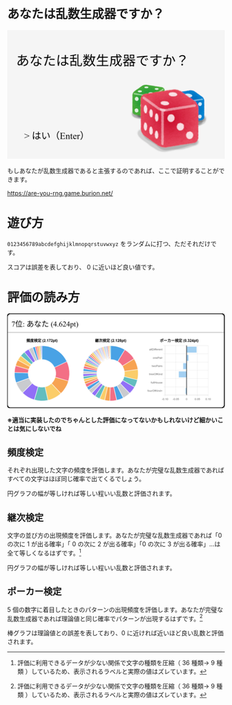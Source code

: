 # あなたは乱数生成器ですか？

<img src="./screenshots/twitter-card.png">

もしあなたが乱数生成器であると主張するのであれば、ここで証明することができます。

https://are-you-rng.game.burion.net/

# 遊び方

`0123456789abcdefghijklmnopqrstuvwxyz` をランダムに打つ、ただそれだけです。

スコアは誤差を表しており、 0 に近いほど良い値です。

# 評価の読み方

<img src="./screenshots/result.png">

**※適当に実装したのでちゃんとした評価になってないかもしれないけど細かいことは気にしないでね**

## 頻度検定

それぞれ出現した文字の頻度を評価します。あなたが完璧な乱数生成器であればすべての文字はほぼ同じ確率で出てくるでしょう。

円グラフの幅が等しければ等しい程いい乱数と評価されます。

## 継次検定

文字の並び方の出現頻度を評価します。あなたが完璧な乱数生成器であれば「0 の次に 1 が出る確率」「 0 の次に 2 が出る確率」「0 の次に 3 が出る確率」...は全て等しくなるはずです。[^1]

円グラフの幅が等しければ等しい程いい乱数と評価されます。

## ポーカー検定

5 個の数字に着目したときのパターンの出現頻度を評価します。あなたが完璧な乱数生成器であれば理論値と同じ確率でパターンが出現するはずです。[^1]

棒グラフは理論値との誤差を表しており、0 に近ければ近いほど良い乱数と評価されます。

[^1]: 評価に利用できるデータが少ない関係で文字の種類を圧縮（ 36 種類-> 9 種類 ）しているため、表示されるラベルと実際の値はズレています。

